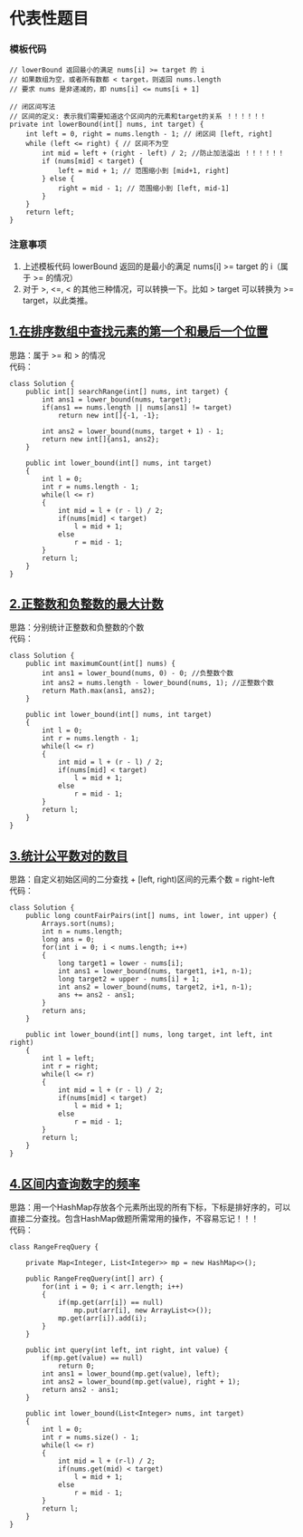 # 代表性题目

### 模板代码
```
// lowerBound 返回最小的满足 nums[i] >= target 的 i
// 如果数组为空，或者所有数都 < target，则返回 nums.length
// 要求 nums 是非递减的，即 nums[i] <= nums[i + 1]

// 闭区间写法
// 区间的定义: 表示我们需要知道这个区间内的元素和target的关系 ！！！！！！
private int lowerBound(int[] nums, int target) {
    int left = 0, right = nums.length - 1; // 闭区间 [left, right]
    while (left <= right) { // 区间不为空
        int mid = left + (right - left) / 2; //防止加法溢出 ！！！！！！
        if (nums[mid] < target) {
            left = mid + 1; // 范围缩小到 [mid+1, right]
        } else {
            right = mid - 1; // 范围缩小到 [left, mid-1]
        }
    }
    return left;
}
```


### 注意事项
1. 上述模板代码 lowerBound 返回的是最小的满足 nums[i] >= target 的 i（属于 >= 的情况）
2. 对于 >, <=, < 的其他三种情况，可以转换一下。比如 > target 可以转换为 >= target，以此类推。

## [1.在排序数组中查找元素的第一个和最后一个位置](https://leetcode.cn/problems/find-first-and-last-position-of-element-in-sorted-array/description/)
思路：属于 >= 和 > 的情况  
代码：
```
class Solution {
    public int[] searchRange(int[] nums, int target) {
        int ans1 = lower_bound(nums, target);
        if(ans1 == nums.length || nums[ans1] != target)
            return new int[]{-1, -1};
        
        int ans2 = lower_bound(nums, target + 1) - 1;
        return new int[]{ans1, ans2};
    }

    public int lower_bound(int[] nums, int target)
    {
        int l = 0;
        int r = nums.length - 1;
        while(l <= r)
        {
            int mid = l + (r - l) / 2;
            if(nums[mid] < target)
                l = mid + 1;
            else
                r = mid - 1;
        }
        return l;
    }
}
```

## [2.正整数和负整数的最大计数](https://leetcode.cn/problems/maximum-count-of-positive-integer-and-negative-integer/description/)
思路：分别统计正整数和负整数的个数  
代码：
```
class Solution {
    public int maximumCount(int[] nums) {
        int ans1 = lower_bound(nums, 0) - 0; //负整数个数
        int ans2 = nums.length - lower_bound(nums, 1); //正整数个数
        return Math.max(ans1, ans2);
    }

    public int lower_bound(int[] nums, int target)
    {
        int l = 0;
        int r = nums.length - 1;
        while(l <= r)
        {
            int mid = l + (r - l) / 2;
            if(nums[mid] < target)
                l = mid + 1;
            else
                r = mid - 1;
        }
        return l;
    }
}
```

## [3.统计公平数对的数目](https://leetcode.cn/problems/count-the-number-of-fair-pairs/description/)
思路：自定义初始区间的二分查找 + [left, right)区间的元素个数 = right-left  
代码：
```
class Solution {
    public long countFairPairs(int[] nums, int lower, int upper) {
        Arrays.sort(nums);
        int n = nums.length;
        long ans = 0;
        for(int i = 0; i < nums.length; i++)
        {
            long target1 = lower - nums[i];
            int ans1 = lower_bound(nums, target1, i+1, n-1);
            long target2 = upper - nums[i] + 1;
            int ans2 = lower_bound(nums, target2, i+1, n-1);
            ans += ans2 - ans1;
        }
        return ans;
    }

    public int lower_bound(int[] nums, long target, int left, int right)
    {
        int l = left;
        int r = right;
        while(l <= r)
        {
            int mid = l + (r - l) / 2;
            if(nums[mid] < target)
                l = mid + 1;
            else
                r = mid - 1;
        }
        return l;
    }
}
```

## [4.区间内查询数字的频率](https://leetcode.cn/problems/range-frequency-queries/description/)
思路：用一个HashMap存放各个元素所出现的所有下标，下标是排好序的，可以直接二分查找。包含HashMap做题所需常用的操作，不容易忘记！！！  
代码：
```
class RangeFreqQuery {

    private Map<Integer, List<Integer>> mp = new HashMap<>();

    public RangeFreqQuery(int[] arr) {
        for(int i = 0; i < arr.length; i++)
        {
            if(mp.get(arr[i]) == null)
                mp.put(arr[i], new ArrayList<>());
            mp.get(arr[i]).add(i);
        }
    }
    
    public int query(int left, int right, int value) {
        if(mp.get(value) == null)
            return 0;
        int ans1 = lower_bound(mp.get(value), left);
        int ans2 = lower_bound(mp.get(value), right + 1);
        return ans2 - ans1;
    }

    public int lower_bound(List<Integer> nums, int target)
    {
        int l = 0;
        int r = nums.size() - 1;
        while(l <= r)
        {
            int mid = l + (r-l) / 2;
            if(nums.get(mid) < target)
                l = mid + 1;
            else
                r = mid - 1;
        }
        return l;
    }   
}
```
